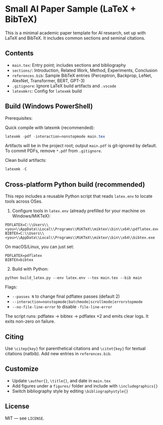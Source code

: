 # Small AI Paper Sample (LaTeX + BibTeX)

This is a minimal academic paper template for AI research, set up with LaTeX and BibTeX. It includes common sections and seminal citations.

## Contents
- `main.tex`: Entry point; includes sections and bibliography
- `sections/`: Introduction, Related Work, Method, Experiments, Conclusion
- `references.bib`: Sample BibTeX entries (Perceptron, Backprop, LeNet, AlexNet, Transformer, BERT, GPT-3)
- `.gitignore`: Ignore LaTeX build artifacts and `.vscode`
- `latexmkrc`: Config for `latexmk` build

## Build (Windows PowerShell)
Prerequisites:

 Quick compile with latexmk (recommended):
```powershell
latexmk -pdf -interaction=nonstopmode main.tex
```
Artifacts will be in the project root; output `main.pdf` is git-ignored by default. To commit PDFs, remove `*.pdf` from `.gitignore`.

Clean build artifacts:
```powershell
latexmk -C
```

## Cross-platform Python build (recommended)

This repo includes a reusable Python script that reads `latex.env` to locate tools across OSes.

1) Configure tools in `latex.env` (already prefilled for your machine on Windows/MiKTeX):

```
PDFLATEX=C:\\Users\\<you>\\AppData\\Local\\Programs\\MiKTeX\\miktex\\bin\\x64\\pdflatex.exe
BIBTEX=C:\\Users\\<you>\\AppData\\Local\\Programs\\MiKTeX\\miktex\\bin\\x64\\bibtex.exe
```

On macOS/Linux, you can just set:

```
PDFLATEX=pdflatex
BIBTEX=bibtex
```

2) Build with Python:

```
python build_latex.py --env latex.env --tex main.tex --bib main
```

Flags:
- `--passes N` to change final pdflatex passes (default 2)
- `--interaction=nonstopmode|batchmode|scrollmode|errorstopmode`
- `--no-file-line-error` to disable `-file-line-error`

The script runs: pdflatex → bibtex → pdflatex ×2 and emits clear logs. It exits non-zero on failure.
## Citing
Use `\citep{key}` for parenthetical citations and `\citet{key}` for textual citations (natbib). Add new entries in `references.bib`.

## Customize
- Update `\author{}`, `\title{}`, and date in `main.tex`
- Add figures under a `figures/` folder and include with `\includegraphics{}`
- Switch bibliography style by editing `\bibliographystyle{}`

## License
MIT — see `LICENSE`.

